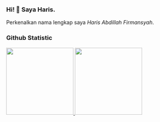 ### Hi! 👋 Saya Haris.

Perkenalkan nama lengkap saya *Haris Abdillah Firmansyah*.
  
### Github Statistic
<p align="left">
<a href="https://github.com/harisabdillahf1">
  <img height="180em" src="https://github-readme-stats-eight-theta.vercel.app/api?username=harisabdillahf1&show_icons=true&theme=algolia&include_all_commits=true&count_private=true"/>
  <img height="180em" src="https://github-readme-stats-eight-theta.vercel.app/api/top-langs/?username=harisabdillahf1&layout=compact&langs_count=8&theme=algolia"/>
</a>
</p>
